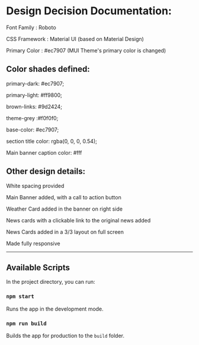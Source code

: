 # Design Decision Documentation:

Font Family : Roboto 

CSS Framework : Material UI (based on Material Design)

Primary Color :  #ec7907  (MUI Theme's primary color is changed)

## Color shades defined:

primary-dark: #ec7907;

primary-light: #ff9800;

brown-links: #9d2424;

theme-grey :#f0f0f0;

base-color: #ec7907;

section title color: rgba(0, 0, 0, 0.54);

Main banner caption color: #fff

## Other design details:

White spacing provided 

Main Banner added, with a call to action button

Weather Card added in the banner on right side

News cards with a clickable link to the original news added

News Cards added  in a 3/3 layout on full screen

Made fully responsive


-------------------------------------------------------------------------------

## Available Scripts

In the project directory, you can run:

### `npm start`

Runs the app in the development mode.<br />


### `npm run build`

Builds the app for production to the `build` folder.<br />


